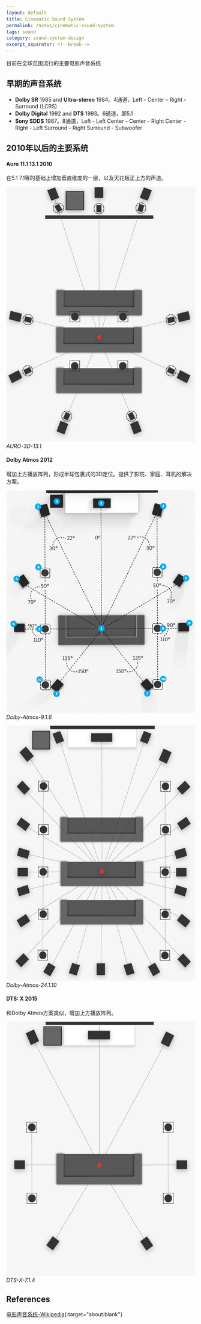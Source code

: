 ```yaml
---
layout: default
title: Cinematic Sound System
permalink: /notes/cinematic-sound-system
tags: sound
category: sound-system-design
excerpt_separator: <!--break-->
---
```


目前在全球范围流行的主要电影声音系统
<!--break-->

## 早期的声音系统

* **Dolby SR** 1985 and **Ultra-stereo** 1984。4通道，Left - Center - Right - Surround (LCRS)
* **Dolby Digital** 1992 and **DTS** 1993。6通道，即5.1
* **Sony SDDS** 1987。8通道，Left - Left Center - Center - Right Center - Right - Left Surround - Right Surround - Subwoofer

## 2010年以后的主要系统   

#### Auro 11.1 13.1 2010

在5.1 7.1等的基础上增加垂直维度的一层，以及天花板正上方的声道。

![AURO-3D-13.1](\assets\images\AURO-3D-13.1.png)  
*AURO-3D-13.1*  

#### Dolby Atmos 2012

增加上方播放阵列，形成半球包裹式的3D定位。提供了影院、家庭、耳机的解决方案。

![Dolby-Atmos-9.1.6](\assets\images\Dolby-Atmos-9.1.6.png)  
*Dolby-Atmos-9.1.6*  

![Dolby-Atmos-24.1.10](\assets\images\Dolby-Atmos-24.1.10.png)  
*Dolby-Atmos-24.1.10*  

#### DTS: X 2015

和Dolby Atmos方案类似，增加上方播放阵列。

![DTS-X-7.1.4](\assets\images\DTS-X-7.1.4.png)  
*DTS-X-7.1.4*  

## References

[电影声音系统-Wikipedia](https://en.wikipedia.org/wiki/List_of_film_sound_systems){:target="about:blank"}  